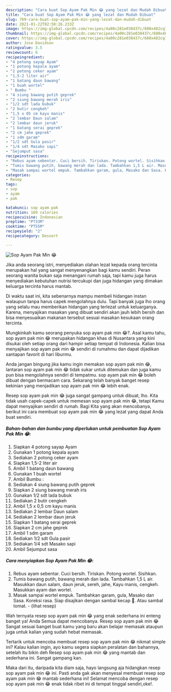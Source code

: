```yaml
---
description: "Cara buat Sop Ayam Pak Min 😂 yang lezat dan Mudah Dibuat"
title: "Cara buat Sop Ayam Pak Min 😂 yang lezat dan Mudah Dibuat"
slug: 769-cara-buat-sop-ayam-pak-min-yang-lezat-dan-mudah-dibuat
date: 2021-01-22T02:50:26.233Z
image: https://img-global.cpcdn.com/recipes/4a00c281e038437c/680x482cq70/sop-ayam-pak-min-😂-foto-resep-utama.jpg
thumbnail: https://img-global.cpcdn.com/recipes/4a00c281e038437c/680x482cq70/sop-ayam-pak-min-😂-foto-resep-utama.jpg
cover: https://img-global.cpcdn.com/recipes/4a00c281e038437c/680x482cq70/sop-ayam-pak-min-😂-foto-resep-utama.jpg
author: Jose Davidson
ratingvalue: 3.5
reviewcount: 6
recipeingredient:
- "4 potong sayap Ayam"
- "1 potong kepala ayam"
- "2 potong ceker ayam"
- "1,5-2 liter air"
- "1 batang daun bawang"
- "1 buah wortel"
- " Bumbu "
- "4 siung bawang putih geprek"
- "2 siung bawang merah iris"
- "1/2 sdt lada bubuk"
- "2 butir cengkeh"
- "1,5 x 05 cm kayu manis"
- "2 lembar Daun salam"
- "2 lembar daun jeruk"
- "1 batang serai geprek"
- "2 cm jahe geprek"
- "1 sdm garam"
- "1/2 sdt Gula pasir"
- "1/4 sdt Masako sapi"
- "Sejumput sasa"
recipeinstructions:
- "Rebus ayam sebentar. Cuci bersih. Tiriskan. Potong wortel. Sisihkan."
- "Tumis bawang putih, bawang merah dan lada. Tambahkan 1,5 L air. Masukkan daun salam, daun jeruk, sereh, jahe, Kayu manis, cengkeh. Masukkan ayam dan wortel."
- "Masak sampai wortel empuk. Tambahkan garam, gula, Masako dan Sasa. Koreksi rasa. Siap disajikan dengan sambal kecap 🤤. Atau sambal tomat.           (lihat resep)"
categories:
- Resep
tags:
- sop
- ayam
- pak

katakunci: sop ayam pak 
nutrition: 169 calories
recipecuisine: Indonesian
preptime: "PT33M"
cooktime: "PT55M"
recipeyield: "2"
recipecategory: Dessert

---
```



![Sop Ayam Pak Min 😂](https://img-global.cpcdn.com/recipes/4a00c281e038437c/680x482cq70/sop-ayam-pak-min-😂-foto-resep-utama.jpg)

Jika anda seorang istri, menyediakan olahan lezat kepada orang tercinta merupakan hal yang sangat menyenangkan bagi kamu sendiri. Peran seorang  wanita bukan saja menangani rumah saja, tapi kamu juga harus menyediakan kebutuhan nutrisi tercukupi dan juga hidangan yang dimakan keluarga tercinta harus mantab.

Di waktu  saat ini, kita sebenarnya mampu membeli hidangan instan walaupun tanpa harus capek mengolahnya dulu. Tapi banyak juga lho orang yang selalu mau memberikan hidangan yang terlezat untuk keluarganya. Karena, menyajikan masakan yang dibuat sendiri akan jauh lebih bersih dan bisa menyesuaikan makanan tersebut sesuai masakan kesukaan orang tercinta. 



Mungkinkah kamu seorang penyuka sop ayam pak min 😂?. Asal kamu tahu, sop ayam pak min 😂 merupakan hidangan khas di Nusantara yang kini disukai oleh setiap orang dari hampir setiap tempat di Indonesia. Kalian bisa menyajikan sop ayam pak min 😂 sendiri di rumahmu dan dapat dijadikan santapan favorit di hari liburmu.

Anda jangan bingung jika kamu ingin memakan sop ayam pak min 😂, lantaran sop ayam pak min 😂 tidak sukar untuk ditemukan dan juga kamu pun bisa mengolahnya sendiri di tempatmu. sop ayam pak min 😂 boleh dibuat dengan bermacam cara. Sekarang telah banyak banget resep kekinian yang menjadikan sop ayam pak min 😂 lebih enak.

Resep sop ayam pak min 😂 juga sangat gampang untuk dibuat, lho. Kita tidak usah capek-capek untuk memesan sop ayam pak min 😂, tetapi Kamu dapat menyajikan sendiri di rumah. Bagi Kita yang akan mencobanya, berikut ini cara membuat sop ayam pak min 😂 yang lezat yang dapat Anda buat sendiri.

<!--inarticleads1-->

##### Bahan-bahan dan bumbu yang diperlukan untuk pembuatan Sop Ayam Pak Min 😂:

1. Siapkan 4 potong sayap Ayam
1. Gunakan 1 potong kepala ayam
1. Sediakan 2 potong ceker ayam
1. Siapkan 1,5-2 liter air
1. Ambil 1 batang daun bawang
1. Gunakan 1 buah wortel
1. Ambil  Bumbu :
1. Sediakan 4 siung bawang putih geprek
1. Siapkan 2 siung bawang merah iris
1. Gunakan 1/2 sdt lada bubuk
1. Sediakan 2 butir cengkeh
1. Ambil 1,5 x 0,5 cm kayu manis
1. Sediakan 2 lembar Daun salam
1. Sediakan 2 lembar daun jeruk
1. Siapkan 1 batang serai geprek
1. Siapkan 2 cm jahe geprek
1. Ambil 1 sdm garam
1. Sediakan 1/2 sdt Gula pasir
1. Sediakan 1/4 sdt Masako sapi
1. Ambil Sejumput sasa




<!--inarticleads2-->

##### Cara menyiapkan Sop Ayam Pak Min 😂:

1. Rebus ayam sebentar. Cuci bersih. Tiriskan. Potong wortel. Sisihkan.
1. Tumis bawang putih, bawang merah dan lada. Tambahkan 1,5 L air. Masukkan daun salam, daun jeruk, sereh, jahe, Kayu manis, cengkeh. Masukkan ayam dan wortel.
1. Masak sampai wortel empuk. Tambahkan garam, gula, Masako dan Sasa. Koreksi rasa. Siap disajikan dengan sambal kecap 🤤. Atau sambal tomat. -           (lihat resep)




Wah ternyata resep sop ayam pak min 😂 yang enak sederhana ini enteng banget ya! Anda Semua dapat mencobanya. Resep sop ayam pak min 😂 Sangat sesuai banget buat kamu yang baru akan belajar memasak ataupun juga untuk kalian yang sudah hebat memasak.

Tertarik untuk mencoba membuat resep sop ayam pak min 😂 nikmat simple ini? Kalau kalian ingin, ayo kamu segera siapkan peralatan dan bahannya, setelah itu bikin deh Resep sop ayam pak min 😂 yang mantab dan sederhana ini. Sangat gampang kan. 

Maka dari itu, daripada kita diam saja, hayo langsung aja hidangkan resep sop ayam pak min 😂 ini. Pasti anda gak akan menyesal membuat resep sop ayam pak min 😂 mantab sederhana ini! Selamat mencoba dengan resep sop ayam pak min 😂 enak tidak ribet ini di tempat tinggal sendiri,oke!.

